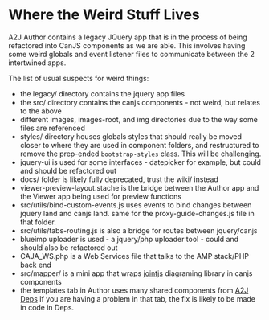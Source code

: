 # Where the Weird Stuff Lives
A2J Author contains a legacy JQuery app that is in the process of being refactored into CanJS components as we are able. This involves having some weird globals and event listener files to communicate between the 2 intertwined apps. 

The list of usual suspects for weird things:
- the legacy/ directory contains the jquery app files
- the src/ directory contains the canjs components - not weird, but relates to the above
- different images, images-root, and img directories due to the way some files are referenced
- styles/ directory houses globals styles that should really be moved closer to where they are used in component folders, and restructured to remove the prep-ended `bootstrap-styles` class. This will be challenging.
- jquery-ui is used for some interfaces - datepicker for example, but could and should be refactored out
- docs/ folder is likely fully deprecated, trust the wiki/ instead
- viewer-preview-layout.stache is the bridge between the Author app and the Viewer app being used for preview functions
- src/utils/bind-custom-events.js uses events to bind changes between jquery land and canjs land. same for the proxy-guide-changes.js file in that folder. 
- src/utils/tabs-routing.js is also a bridge for routes between jquery/canjs
- blueimp uploader is used - a jquery/php uploader tool - could and should also be refactored out
- CAJA_WS.php is a Web Services file that talks to the AMP stack/PHP back end
- src/mapper/ is a mini app that wraps [jointjs](https://www.jointjs.com/) diagraming library in canjs components
- the templates tab in Author uses many shared components from [A2J Deps](https://github.com/CCALI/a2jdeps) If you are having a problem in that tab, the fix is likely to be made in code in Deps.